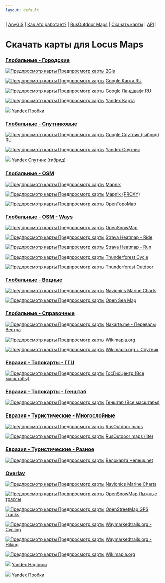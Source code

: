 ```yaml
---
layout: default
---
```



| [AnyGIS][01] | [Как это работает?][02] | [RusOutdoor Maps][03] | [Скачать карты][04] | [API][05] |


[01]: https://anygis.ru/index
[02]: https://anygis.ru/Web/Html/Description_ru
[03]: https://anygis.ru/Web/Html/RusOutdoor_ru
[04]: https://anygis.ru/Web/Html/DownloadPage_ru
[05]: https://anygis.ru/Web/Html/Api_ru
# Скачать карты для Locus Maps


### [Глобальные - Городские](locus-actions://https/raw.githubusercontent.com/nnngrach/AnyGIS_maps/master/Locus_online_maps/Installers_ru/_Global-City.xml "Скачать всю группу")
<a href="https://anygis.ru/api/v1/preview/Other_Ru_2gis" target="_blank"><img src="https://anygis.ru/Web/Img/eye.png" alt="Предпросмотр карты"/> Предпросмотр карты</a>  [2Gis](locus-actions://https/raw.githubusercontent.com/nnngrach/AnyGIS_maps/master/Locus_online_maps/Installers_ru/__Global-City-2gis.xml "Скачать эту карту")

<a href="https://anygis.ru/api/v1/preview/Google_Map_RU_SD" target="_blank"><img src="https://anygis.ru/Web/Img/eye.png" alt="Предпросмотр карты"/> Предпросмотр карты</a>  [Google Карта RU](locus-actions://https/raw.githubusercontent.com/nnngrach/AnyGIS_maps/master/Locus_online_maps/Installers_ru/__Global-City-Google_map_ru.xml "Скачать эту карту")

<a href="https://anygis.ru/api/v1/preview/Google_Ter_RU_SD" target="_blank"><img src="https://anygis.ru/Web/Img/eye.png" alt="Предпросмотр карты"/> Предпросмотр карты</a>  [Google Ландшафт RU](locus-actions://https/raw.githubusercontent.com/nnngrach/AnyGIS_maps/master/Locus_online_maps/Installers_ru/__Global-City-Google_terrain_ru.xml "Скачать эту карту")

<a href="https://anygis.ru/api/v1/preview/Yandex_map_WGS84" target="_blank"><img src="https://anygis.ru/Web/Img/eye.png" alt="Предпросмотр карты"/> Предпросмотр карты</a>  [Yandex Карта](locus-actions://https/raw.githubusercontent.com/nnngrach/AnyGIS_maps/master/Locus_online_maps/Installers_ru/__Global-City-Yandex_map.xml "Скачать эту карту")

![](https://anygis.ru/Web/Img/eyeNo.png)  [Yandex Пробки](locus-actions://https/raw.githubusercontent.com/nnngrach/AnyGIS_maps/master/Locus_online_maps/Installers_ru/__Global-City-Yandex_traffic.xml "Скачать эту карту")



### [Глобальные - Спутниковые](locus-actions://https/raw.githubusercontent.com/nnngrach/AnyGIS_maps/master/Locus_online_maps/Installers_ru/_Global-Satellites.xml "Скачать всю группу")
<a href="https://anygis.ru/api/v1/preview/Google_Sat_RU_SD" target="_blank"><img src="https://anygis.ru/Web/Img/eye.png" alt="Предпросмотр карты"/> Предпросмотр карты</a>  [Google Спутник (гибрид) RU](locus-actions://https/raw.githubusercontent.com/nnngrach/AnyGIS_maps/master/Locus_online_maps/Installers_ru/__Global-Satellites-Google_with_labels_ru.xml "Скачать эту карту")

<a href="https://anygis.ru/api/v1/preview/Yandex_sat_clean_WGS84" target="_blank"><img src="https://anygis.ru/Web/Img/eye.png" alt="Предпросмотр карты"/> Предпросмотр карты</a>  [Yandex Спутник](locus-actions://https/raw.githubusercontent.com/nnngrach/AnyGIS_maps/master/Locus_online_maps/Installers_ru/__Global-Satellites-Yandex.xml "Скачать эту карту")

![](https://anygis.ru/Web/Img/eyeNo.png)  [Yandex Спутник (гибрид)](locus-actions://https/raw.githubusercontent.com/nnngrach/AnyGIS_maps/master/Locus_online_maps/Installers_ru/__Global-Satellites-Yandex_with_labels.xml "Скачать эту карту")



### [Глобальные - OSM](locus-actions://https/raw.githubusercontent.com/nnngrach/AnyGIS_maps/master/Locus_online_maps/Installers_ru/_Global-OSM.xml "Скачать всю группу")
<a href="https://anygis.ru/api/v1/preview/Osm_Mapnik" target="_blank"><img src="https://anygis.ru/Web/Img/eye.png" alt="Предпросмотр карты"/> Предпросмотр карты</a>  [Mapnik](locus-actions://https/raw.githubusercontent.com/nnngrach/AnyGIS_maps/master/Locus_online_maps/Installers_ru/__Global-OSM-Mapnik.xml "Скачать эту карту")

<a href="https://anygis.ru/api/v1/preview/Osm_Mapnik_proxy" target="_blank"><img src="https://anygis.ru/Web/Img/eye.png" alt="Предпросмотр карты"/> Предпросмотр карты</a>  [Mapnik (PROXY)](locus-actions://https/raw.githubusercontent.com/nnngrach/AnyGIS_maps/master/Locus_online_maps/Installers_ru/__Global-OSM-Mapnik_Proxy.xml "Скачать эту карту")

<a href="https://anygis.ru/api/v1/preview/Osm_Topo_Map" target="_blank"><img src="https://anygis.ru/Web/Img/eye.png" alt="Предпросмотр карты"/> Предпросмотр карты</a>  [OpenTopoMap](locus-actions://https/raw.githubusercontent.com/nnngrach/AnyGIS_maps/master/Locus_online_maps/Installers_ru/__Global-OSM-OpenTopoMap.xml "Скачать эту карту")



### [Глобальные - OSM - Ways](locus-actions://https/raw.githubusercontent.com/nnngrach/AnyGIS_maps/master/Locus_online_maps/Installers_ru/_Global-OSM-Ways.xml "Скачать всю группу")
<a href="https://anygis.ru/api/v1/preview/Osm_OpenSnowMap_layer" target="_blank"><img src="https://anygis.ru/Web/Img/eye.png" alt="Предпросмотр карты"/> Предпросмотр карты</a>  [OpenSnowMap](locus-actions://https/raw.githubusercontent.com/nnngrach/AnyGIS_maps/master/Locus_online_maps/Installers_ru/__Global-OSM-Ways-OpenSnowMap.xml "Скачать эту карту")

<a href="https://anygis.ru/api/v1/preview/Tracks_Strava_Ride_HD" target="_blank"><img src="https://anygis.ru/Web/Img/eye.png" alt="Предпросмотр карты"/> Предпросмотр карты</a>  [Strava Heatmap - Ride](locus-actions://https/raw.githubusercontent.com/nnngrach/AnyGIS_maps/master/Locus_online_maps/Installers_ru/__Global-OSM-Ways-Strava_Ride.xml "Скачать эту карту")

<a href="https://anygis.ru/api/v1/preview/Tracks_Strava_Run_HD" target="_blank"><img src="https://anygis.ru/Web/Img/eye.png" alt="Предпросмотр карты"/> Предпросмотр карты</a>  [Strava Heatmap - Run](locus-actions://https/raw.githubusercontent.com/nnngrach/AnyGIS_maps/master/Locus_online_maps/Installers_ru/__Global-OSM-Ways-Strava_Run.xml "Скачать эту карту")

<a href="https://anygis.ru/api/v1/preview/Osm_Cycle_Map" target="_blank"><img src="https://anygis.ru/Web/Img/eye.png" alt="Предпросмотр карты"/> Предпросмотр карты</a>  [Thunderforest Cycle](locus-actions://https/raw.githubusercontent.com/nnngrach/AnyGIS_maps/master/Locus_online_maps/Installers_ru/__Global-OSM-Ways-Thunderforest_Cycle.xml "Скачать эту карту")

<a href="https://anygis.ru/api/v1/preview/Osm_Outdoors" target="_blank"><img src="https://anygis.ru/Web/Img/eye.png" alt="Предпросмотр карты"/> Предпросмотр карты</a>  [Thunderforest Outdoor](locus-actions://https/raw.githubusercontent.com/nnngrach/AnyGIS_maps/master/Locus_online_maps/Installers_ru/__Global-OSM-Ways-Thunderforest_Outdoor.xml "Скачать эту карту")



### [Глобальные - Водные](locus-actions://https/raw.githubusercontent.com/nnngrach/AnyGIS_maps/master/Locus_online_maps/Installers_ru/_Global-Water.xml "Скачать всю группу")
<a href="https://anygis.ru/api/v1/preview/Navionics_Marine_Charts" target="_blank"><img src="https://anygis.ru/Web/Img/eye.png" alt="Предпросмотр карты"/> Предпросмотр карты</a>  [Navionics Marine Charts](locus-actions://https/raw.githubusercontent.com/nnngrach/AnyGIS_maps/master/Locus_online_maps/Installers_ru/__Global-Water-Navionics_Marine_Charts.xml "Скачать эту карту")

<a href="https://anygis.ru/api/v1/preview/Osm_OpenSeaMap_Layer_Seamark" target="_blank"><img src="https://anygis.ru/Web/Img/eye.png" alt="Предпросмотр карты"/> Предпросмотр карты</a>  [Open Sea Map](locus-actions://https/raw.githubusercontent.com/nnngrach/AnyGIS_maps/master/Locus_online_maps/Installers_ru/__Global-Water-OpenSeaMap.xml "Скачать эту карту")



### [Глобальные - Справочные](locus-actions://https/raw.githubusercontent.com/nnngrach/AnyGIS_maps/master/Locus_online_maps/Installers_ru/_Global-Info.xml "Скачать всю группу")
<a href="https://anygis.ru/api/v1/preview/Nakarte_Westra" target="_blank"><img src="https://anygis.ru/Web/Img/eye.png" alt="Предпросмотр карты"/> Предпросмотр карты</a>  [Nakarte.me - Перевалы Вестра](locus-actions://https/raw.githubusercontent.com/nnngrach/AnyGIS_maps/master/Locus_online_maps/Installers_ru/__Global-Info-Westra_Passes.xml "Скачать эту карту")

<a href="https://anygis.ru/api/v1/preview/Wikimapia" target="_blank"><img src="https://anygis.ru/Web/Img/eye.png" alt="Предпросмотр карты"/> Предпросмотр карты</a>  [Wikimapia.org](locus-actions://https/raw.githubusercontent.com/nnngrach/AnyGIS_maps/master/Locus_online_maps/Installers_ru/__Global-Info-Wikimapia.xml "Скачать эту карту")

<a href="https://anygis.ru/api/v1/preview/Wikimapia_layer" target="_blank"><img src="https://anygis.ru/Web/Img/eye.png" alt="Предпросмотр карты"/> Предпросмотр карты</a>  [Wikimapia.org + Спутник](locus-actions://https/raw.githubusercontent.com/nnngrach/AnyGIS_maps/master/Locus_online_maps/Installers_ru/__Global-Info-Wikimapia_satellite.xml "Скачать эту карту")



### [Евразия - Топокарты - ГГЦ](locus-actions://https/raw.githubusercontent.com/nnngrach/AnyGIS_maps/master/Locus_online_maps/Installers_ru/_Eurasia-Topo-GGC.xml "Скачать всю группу")
<a href="https://anygis.ru/api/v1/preview/Combo_Best_GGC" target="_blank"><img src="https://anygis.ru/Web/Img/eye.png" alt="Предпросмотр карты"/> Предпросмотр карты</a>  [ГосГисЦентр (Все масштабы)](locus-actions://https/raw.githubusercontent.com/nnngrach/AnyGIS_maps/master/Locus_online_maps/Installers_ru/__Eurasia-Topo-GGC-All.xml "Скачать эту карту")



### [Евразия - Топокарты - Генштаб](locus-actions://https/raw.githubusercontent.com/nnngrach/AnyGIS_maps/master/Locus_online_maps/Installers_ru/_Eurasia-Topo-Genshtab.xml "Скачать всю группу")
<a href="https://anygis.ru/api/v1/preview/Combo_Best_Genshtab" target="_blank"><img src="https://anygis.ru/Web/Img/eye.png" alt="Предпросмотр карты"/> Предпросмотр карты</a>  [Генштаб (Все масштабы)](locus-actions://https/raw.githubusercontent.com/nnngrach/AnyGIS_maps/master/Locus_online_maps/Installers_ru/__Eurasia-Topo-Genshtab-All.xml "Скачать эту карту")



### [Евразия - Туристические - Многослойные](locus-actions://https/raw.githubusercontent.com/nnngrach/AnyGIS_maps/master/Locus_online_maps/Installers_ru/_Eurasia-Hiking-Multylayer.xml "Скачать всю группу")
<a href="https://anygis.ru/api/v1/preview/Combo_RusOutdoor" target="_blank"><img src="https://anygis.ru/Web/Img/eye.png" alt="Предпросмотр карты"/> Предпросмотр карты</a>  [RusOutdoor maps](locus-actions://https/raw.githubusercontent.com/nnngrach/AnyGIS_maps/master/Locus_online_maps/Installers_ru/__Eurasia-Hiking-Multylayer-RusOutdoorMaps.xml "Скачать эту карту")

<a href="https://anygis.ru/api/v1/preview/Combo_RusOutdoor_lite" target="_blank"><img src="https://anygis.ru/Web/Img/eye.png" alt="Предпросмотр карты"/> Предпросмотр карты</a>  [RusOutdoor maps (lite)](locus-actions://https/raw.githubusercontent.com/nnngrach/AnyGIS_maps/master/Locus_online_maps/Installers_ru/__Eurasia-Hiking-Multylayer-RusOutdoorMaps_lite.xml "Скачать эту карту")



### [Евразия - Туристические - Разное](locus-actions://https/raw.githubusercontent.com/nnngrach/AnyGIS_maps/master/Locus_online_maps/Installers_ru/_Eurasia-Hiking-Other.xml "Скачать всю группу")
<a href="https://anygis.ru/api/v1/preview/Local_Chepezk" target="_blank"><img src="https://anygis.ru/Web/Img/eye.png" alt="Предпросмотр карты"/> Предпросмотр карты</a>  [Велокарта Чепецк.net](locus-actions://https/raw.githubusercontent.com/nnngrach/AnyGIS_maps/master/Locus_online_maps/Installers_ru/__Eurasia-Hiking-Other-Chepezk.xml "Скачать эту карту")



### [Overlay](locus-actions://https/raw.githubusercontent.com/nnngrach/AnyGIS_maps/master/Locus_online_maps/Installers_ru/_Overlay.xml "Скачать всю группу")
<a href="https://anygis.ru/api/v1/preview/Navionics_Marine_Charts_layer" target="_blank"><img src="https://anygis.ru/Web/Img/eye.png" alt="Предпросмотр карты"/> Предпросмотр карты</a>  [Navionics Marine Charts](locus-actions://https/raw.githubusercontent.com/nnngrach/AnyGIS_maps/master/Locus_online_maps/Installers_ru/__Overlay-Navionics_Marine_Charts.xml "Скачать эту карту")

<a href="https://anygis.ru/api/v1/preview/Osm_OpenSnowMap_layer" target="_blank"><img src="https://anygis.ru/Web/Img/eye.png" alt="Предпросмотр карты"/> Предпросмотр карты</a>  [OpenSnowMap Лыжные трассы](locus-actions://https/raw.githubusercontent.com/nnngrach/AnyGIS_maps/master/Locus_online_maps/Installers_ru/__Overlay-OpenSnowMap_pistes.xml "Скачать эту карту")

<a href="https://anygis.ru/api/v1/preview/Tracks_Gps_Tracks_layer" target="_blank"><img src="https://anygis.ru/Web/Img/eye.png" alt="Предпросмотр карты"/> Предпросмотр карты</a>  [OpenStreetMap GPS Tracks](locus-actions://https/raw.githubusercontent.com/nnngrach/AnyGIS_maps/master/Locus_online_maps/Installers_ru/__Overlay-OpenSreetMaps_Tracks.xml "Скачать эту карту")

<a href="https://anygis.ru/api/v1/preview/Tracks_WayMarkeredTrails_Cycling" target="_blank"><img src="https://anygis.ru/Web/Img/eye.png" alt="Предпросмотр карты"/> Предпросмотр карты</a>  [Waymarkedtrails.org - Cycling](locus-actions://https/raw.githubusercontent.com/nnngrach/AnyGIS_maps/master/Locus_online_maps/Installers_ru/__Overlay-WayMarkedTrails_Cycling.xml "Скачать эту карту")

<a href="https://anygis.ru/api/v1/preview/Tracks_WayMarkeredTrails_Hiking" target="_blank"><img src="https://anygis.ru/Web/Img/eye.png" alt="Предпросмотр карты"/> Предпросмотр карты</a>  [Waymarkedtrails.org - Hiking](locus-actions://https/raw.githubusercontent.com/nnngrach/AnyGIS_maps/master/Locus_online_maps/Installers_ru/__Overlay-WayMarkedTrails_Hiking.xml "Скачать эту карту")

<a href="https://anygis.ru/api/v1/preview/Wikimapia_layer" target="_blank"><img src="https://anygis.ru/Web/Img/eye.png" alt="Предпросмотр карты"/> Предпросмотр карты</a>  [Wikimapia.org](locus-actions://https/raw.githubusercontent.com/nnngrach/AnyGIS_maps/master/Locus_online_maps/Installers_ru/__Overlay-Wikimapia.xml "Скачать эту карту")

![](https://anygis.ru/Web/Img/eyeNo.png)  [Yandex Надписи](locus-actions://https/raw.githubusercontent.com/nnngrach/AnyGIS_maps/master/Locus_online_maps/Installers_ru/__Overlay-Yandex_labels.xml "Скачать эту карту")

![](https://anygis.ru/Web/Img/eyeNo.png)  [Yandex Пробки](locus-actions://https/raw.githubusercontent.com/nnngrach/AnyGIS_maps/master/Locus_online_maps/Installers_ru/__Overlay-Yandex_traffic.xml "Скачать эту карту")

